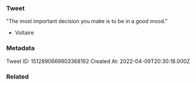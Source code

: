 ### Tweet
"The most important decision you make is to be in a good mood."

- Voltaire

### Metadata
Tweet ID: 1512890669903368192
Created At: 2022-04-09T20:30:18.000Z

### Related

